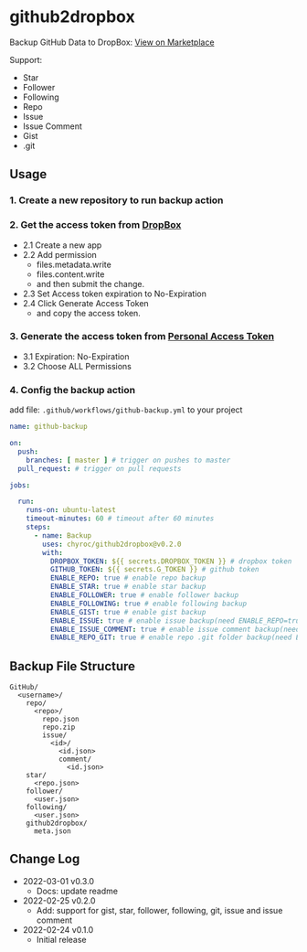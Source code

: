 # github2dropbox

Backup GitHub Data to DropBox: [View on Marketplace](https://github.com/marketplace/actions/github2dropbox)

Support:

- Star
- Follower
- Following
- Repo
- Issue
- Issue Comment
- Gist
- .git

## Usage

### 1. Create a new repository to run backup action

### 2. Get the access token from [DropBox](https://www.dropbox.com/developers/apps)

- 2.1 Create a new app
- 2.2 Add permission
  - files.metadata.write
  - files.content.write
  - and then submit the change.
- 2.3 Set Access token expiration to No-Expiration
- 2.4 Click Generate Access Token
  - and copy the access token.

### 3. Generate the access token from [Personal Access Token](https://github.com/settings/tokens)

- 3.1 Expiration: No-Expiration
- 3.2 Choose ALL Permissions

### 4. Config the backup action

add file: `.github/workflows/github-backup.yml` to your project

```yaml
name: github-backup

on:
  push:
    branches: [ master ] # trigger on pushes to master
  pull_request: # trigger on pull requests

jobs:

  run:
    runs-on: ubuntu-latest
    timeout-minutes: 60 # timeout after 60 minutes
    steps:
      - name: Backup
        uses: chyroc/github2dropbox@v0.2.0
        with:
          DROPBOX_TOKEN: ${{ secrets.DROPBOX_TOKEN }} # dropbox token
          GITHUB_TOKEN: ${{ secrets.G_TOKEN }} # github token
          ENABLE_REPO: true # enable repo backup
          ENABLE_STAR: true # enable star backup
          ENABLE_FOLLOWER: true # enable follower backup
          ENABLE_FOLLOWING: true # enable following backup
          ENABLE_GIST: true # enable gist backup
          ENABLE_ISSUE: true # enable issue backup(need ENABLE_REPO=true)
          ENABLE_ISSUE_COMMENT: true # enable issue comment backup(need ENABLE_REPO=true)
          ENABLE_REPO_GIT: true # enable repo .git folder backup(need ENABLE_REPO=true)
```

## Backup File Structure

```text
GitHub/
  <username>/
    repo/
      <repo>/
        repo.json
        repo.zip
        issue/
          <id>/
            <id.json>
            comment/
              <id.json>
    star/
      <repo.json>
    follower/
      <user.json>
    following/
      <user.json>
    github2dropbox/
      meta.json
```

## Change Log

- 2022-03-01 v0.3.0
  - Docs: update readme
- 2022-02-25 v0.2.0
  - Add: support for gist, star, follower, following, git, issue and issue comment
- 2022-02-24 v0.1.0
  - Initial release
